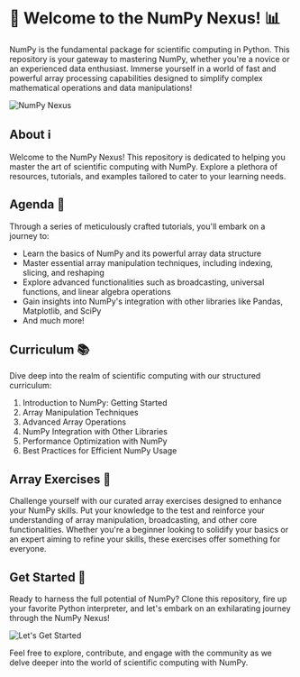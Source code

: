 # 🧮 Welcome to the NumPy Nexus! 📊

NumPy is the fundamental package for scientific computing in Python. This repository is your gateway to mastering NumPy, whether you're a novice or an experienced data enthusiast. Immerse yourself in a world of fast and powerful array processing capabilities designed to simplify complex mathematical operations and data manipulations!

![NumPy Nexus](https://i.imgur.com/ABC123.jpg)

## About ℹ️

Welcome to the NumPy Nexus! This repository is dedicated to helping you master the art of scientific computing with NumPy. Explore a plethora of resources, tutorials, and examples tailored to cater to your learning needs.

## Agenda 📅

Through a series of meticulously crafted tutorials, you'll embark on a journey to:
- Learn the basics of NumPy and its powerful array data structure
- Master essential array manipulation techniques, including indexing, slicing, and reshaping
- Explore advanced functionalities such as broadcasting, universal functions, and linear algebra operations
- Gain insights into NumPy's integration with other libraries like Pandas, Matplotlib, and SciPy
- And much more!

## Curriculum 📚

Dive deep into the realm of scientific computing with our structured curriculum:
1. Introduction to NumPy: Getting Started
2. Array Manipulation Techniques
3. Advanced Array Operations
4. NumPy Integration with Other Libraries
5. Performance Optimization with NumPy
6. Best Practices for Efficient NumPy Usage

## Array Exercises 🧩

Challenge yourself with our curated array exercises designed to enhance your NumPy skills. Put your knowledge to the test and reinforce your understanding of array manipulation, broadcasting, and other core functionalities. Whether you're a beginner looking to solidify your basics or an expert aiming to refine your skills, these exercises offer something for everyone.

## Get Started 🚀

Ready to harness the full potential of NumPy? Clone this repository, fire up your favorite Python interpreter, and let's embark on an exhilarating journey through the NumPy Nexus!

![Let's Get Started](https://i.imgur.com/XYZ456.jpg)

Feel free to explore, contribute, and engage with the community as we delve deeper into the world of scientific computing with NumPy.
